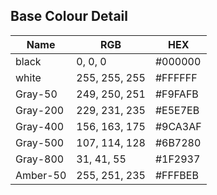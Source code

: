## Base Colour Detail
| Name | RGB | HEX |
|----------|----------------|----------|
| black | 0, 0, 0 | #000000 |
| white | 255, 255, 255 | #FFFFFF |
| Gray-50 | 249, 250, 251 | #F9FAFB |
| Gray-200 | 229, 231, 235 | #E5E7EB |
| Gray-400 | 156, 163, 175 | #9CA3AF |
| Gray-500 | 107, 114, 128 | #6B7280 |
| Gray-800 | 31, 41, 55 | #1F2937 |
| Amber-50 | 255, 251, 235 | #FFFBEB |
